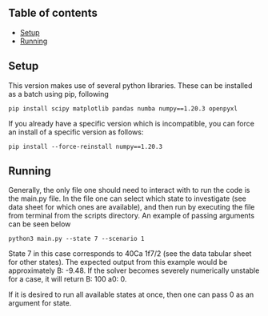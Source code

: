 ## Table of contents
* [Setup](#setup)
* [Running](#running)


## Setup
This version makes use of several python libraries. These can be installed as a batch using pip, following

    pip install scipy matplotlib pandas numba numpy==1.20.3 openpyxl

If you already have a specific version which is incompatible, you can force an install of a specific version as follows:
    
    pip install --force-reinstall numpy==1.20.3

## Running

Generally, the only file one should need to interact with to run the code is the main.py file. In the file one can select which state to investigate (see data sheet for which ones are available), and then run by executing the file from terminal from the scripts directory. An example of passing arguments can be seen below

    python3 main.py --state 7 --scenario 1 

State 7 in this case corresponds to 40Ca 1f7/2 (see the data tabular sheet for other states). The expected output from this example would be approximately B: -9.48. If the solver becomes severely numerically unstable for a case, it will return B:  100  a0:  0.

If it is desired to run all available states at once, then one can pass 0 as an argument for state.


